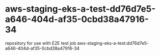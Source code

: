 # aws-staging-eks-a-test-dd76d7e5-a646-404d-af35-0cbd38a47916-34
repository for use with E2E test job aws-staging-eks-a-test:dd76d7e5-a646-404d-af35-0cbd38a47916-34
